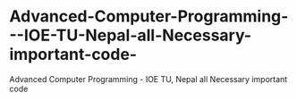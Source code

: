 # Advanced-Computer-Programming---IOE-TU-Nepal-all-Necessary-important-code-
Advanced Computer Programming - IOE TU, Nepal all Necessary important code 
